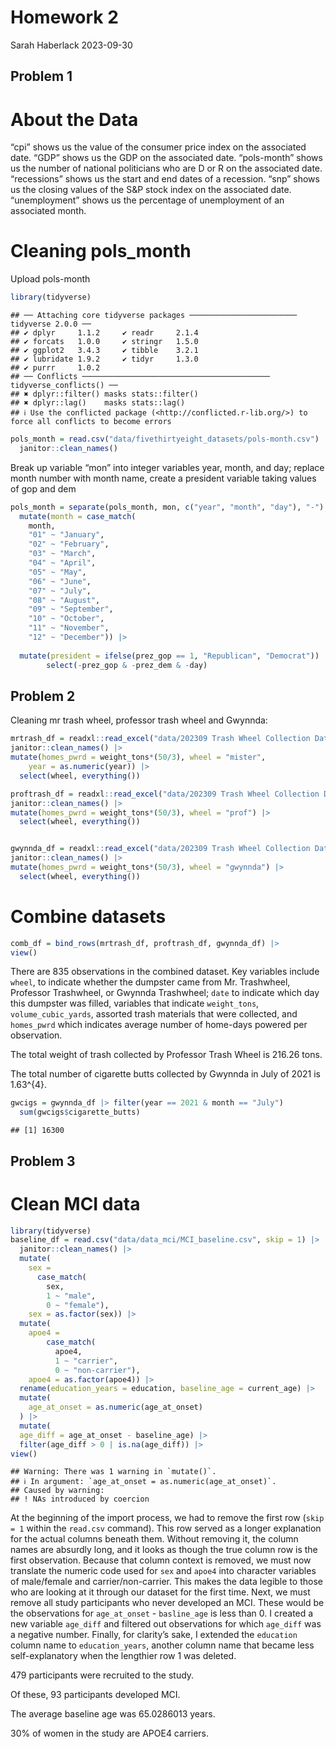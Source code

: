 Homework 2
================
Sarah Haberlack
2023-09-30

## Problem 1

# About the Data

“cpi” shows us the value of the consumer price index on the associated
date. “GDP” shows us the GDP on the associated date. “pols-month” shows
us the number of national politicians who are D or R on the associated
date. “recessions” shows us the start and end dates of a recession.
“snp” shows us the closing values of the S&P stock index on the
associated date. “unemployment” shows us the percentage of unemployment
of an associated month.

# Cleaning pols_month

Upload pols-month

``` r
library(tidyverse)
```

    ## ── Attaching core tidyverse packages ──────────────────────── tidyverse 2.0.0 ──
    ## ✔ dplyr     1.1.2     ✔ readr     2.1.4
    ## ✔ forcats   1.0.0     ✔ stringr   1.5.0
    ## ✔ ggplot2   3.4.3     ✔ tibble    3.2.1
    ## ✔ lubridate 1.9.2     ✔ tidyr     1.3.0
    ## ✔ purrr     1.0.2     
    ## ── Conflicts ────────────────────────────────────────── tidyverse_conflicts() ──
    ## ✖ dplyr::filter() masks stats::filter()
    ## ✖ dplyr::lag()    masks stats::lag()
    ## ℹ Use the conflicted package (<http://conflicted.r-lib.org/>) to force all conflicts to become errors

``` r
pols_month = read.csv("data/fivethirtyeight_datasets/pols-month.csv") |>
  janitor::clean_names()
```

Break up variable “mon” into integer variables year, month, and day;
replace month number with month name, create a president variable taking
values of gop and dem

``` r
pols_month = separate(pols_month, mon, c("year", "month", "day"), "-")|>
  mutate(month = case_match(
    month,
    "01" ~ "January",
    "02" ~ "February",
    "03" ~ "March",
    "04" ~ "April",
    "05" ~ "May",
    "06" ~ "June",
    "07" ~ "July",
    "08" ~ "August",
    "09" ~ "September",
    "10" ~ "October",
    "11" ~ "November",
    "12" ~ "December")) |>
  
  mutate(president = ifelse(prez_gop == 1, "Republican", "Democrat")) |>
        select(-prez_gop & -prez_dem & -day) 
```

## Problem 2

Cleaning mr trash wheel, professor trash wheel and Gwynnda:

``` r
mrtrash_df = readxl::read_excel("data/202309 Trash Wheel Collection Data.xlsx", sheet = 1, range = "A2:N586") |>
janitor::clean_names() |>
mutate(homes_pwrd = weight_tons*(50/3), wheel = "mister", 
    year = as.numeric(year)) |>
  select(wheel, everything())

proftrash_df = readxl::read_excel("data/202309 Trash Wheel Collection Data.xlsx", sheet = 2, range = "A2:M108") |>
janitor::clean_names() |>
mutate(homes_pwrd = weight_tons*(50/3), wheel = "prof") |>
  select(wheel, everything())


gwynnda_df = readxl::read_excel("data/202309 Trash Wheel Collection Data.xlsx", sheet = 4, range = "A2:L157") |>
janitor::clean_names() |>
mutate(homes_pwrd = weight_tons*(50/3), wheel = "gwynnda") |>
  select(wheel, everything())
```

# Combine datasets

``` r
comb_df = bind_rows(mrtrash_df, proftrash_df, gwynnda_df) |>
view()
```

There are 835 observations in the combined dataset. Key variables
include `wheel`, to indicate whether the dumpster came from
Mr. Trashwheel, Professor Trashwheel, or Gwynnda Trashwheel; `date` to
indicate which day this dumpster was filled, variables that indicate
`weight_tons`, `volume_cubic_yards`, assorted trash materials that were
collected, and `homes_pwrd` which indicates average number of home-days
powered per observation.

The total weight of trash collected by Professor Trash Wheel is 216.26
tons.

The total number of cigarette butts collected by Gwynnda in July of 2021
is 1.63^{4}.

``` r
gwcigs = gwynnda_df |> filter(year == 2021 & month == "July")
  sum(gwcigs$cigarette_butts)
```

    ## [1] 16300

## Problem 3

# Clean MCI data

``` r
library(tidyverse)
baseline_df = read.csv("data/data_mci/MCI_baseline.csv", skip = 1) |>
  janitor::clean_names() |>
  mutate(
    sex = 
      case_match(
        sex, 
        1 ~ "male", 
        0 ~ "female"),
    sex = as.factor(sex)) |>
  mutate(
    apoe4 =
        case_match(
          apoe4,
          1 ~ "carrier",
          0 ~ "non-carrier"),
    apoe4 = as.factor(apoe4)) |>
  rename(education_years = education, baseline_age = current_age) |>
  mutate(
    age_at_onset = as.numeric(age_at_onset)
  ) |> 
  mutate(
  age_diff = age_at_onset - baseline_age) |>
  filter(age_diff > 0 | is.na(age_diff)) |>
view()
```

    ## Warning: There was 1 warning in `mutate()`.
    ## ℹ In argument: `age_at_onset = as.numeric(age_at_onset)`.
    ## Caused by warning:
    ## ! NAs introduced by coercion

At the beginning of the import process, we had to remove the first row
(`skip = 1` within the `read.csv` command). This row served as a longer
explanation for the actual columns beneath them. Without removing it,
the column names are absurdly long, and it looks as though the true
column row is the first observation. Because that column context is
removed, we must now translate the numeric code used for `sex` and
`apoe4` into character variables of male/female and carrier/non-carrier.
This makes the data legible to those who are looking at it through our
dataset for the first time. Next, we must remove all study participants
who never developed an MCI. These would be the observations for
`age_at_onset` - `basline_age` is less than 0. I created a new variable
`age_diff` and filtered out observations for which `age_diff` was a
negative number. Finally, for clarity’s sake, I extended the `education`
column name to `education_years`, another column name that became less
self-explanatory when the lengthier row 1 was deleted.

479 participants were recruited to the study.

Of these, 93 participants developed MCI.

The average baseline age was 65.0286013 years.

30% of women in the study are APOE4 carriers.
